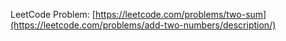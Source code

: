 LeetCode Problem: [https://leetcode.com/problems/two-sum](https://leetcode.com/problems/add-two-numbers/description/)